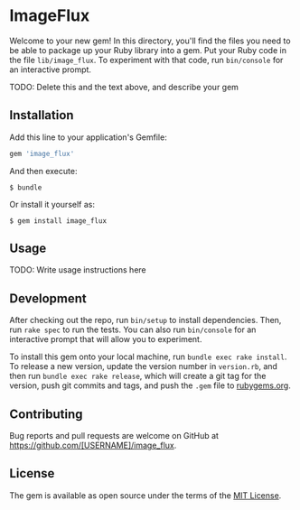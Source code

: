 # ImageFlux

Welcome to your new gem! In this directory, you'll find the files you need to be able to package up your Ruby library into a gem. Put your Ruby code in the file `lib/image_flux`. To experiment with that code, run `bin/console` for an interactive prompt.

TODO: Delete this and the text above, and describe your gem

## Installation

Add this line to your application's Gemfile:

```ruby
gem 'image_flux'
```

And then execute:

    $ bundle

Or install it yourself as:

    $ gem install image_flux

## Usage

TODO: Write usage instructions here

## Development

After checking out the repo, run `bin/setup` to install dependencies. Then, run `rake spec` to run the tests. You can also run `bin/console` for an interactive prompt that will allow you to experiment.

To install this gem onto your local machine, run `bundle exec rake install`. To release a new version, update the version number in `version.rb`, and then run `bundle exec rake release`, which will create a git tag for the version, push git commits and tags, and push the `.gem` file to [rubygems.org](https://rubygems.org).

## Contributing

Bug reports and pull requests are welcome on GitHub at https://github.com/[USERNAME]/image_flux.

## License

The gem is available as open source under the terms of the [MIT License](https://opensource.org/licenses/MIT).
